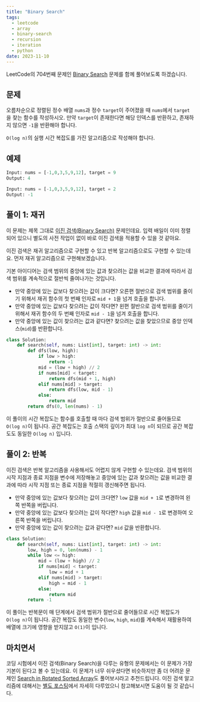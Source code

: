 ```yaml
---
title: "Binary Search"
tags:
  - leetcode
  - array
  - binary-search
  - recursion
  - iteration
  - python
date: 2023-11-10
---
```


LeetCode의 704번째 문제인 [Binary Search](https://leetcode.com/problems/binary-search/) 문제를 함께 풀어보도록 하겠습니다.

## 문제

오름차순으로 정렬된 정수 배열 `nums`과 정수 `target`이 주어졌을 때 `nums`에서 `target`을 찾는 함수를 작성하시오.
만약 `target`이 존재한다면 해당 인덱스를 반환하고, 존재하지 않으면 `-1`을 반환해야 합니다.

`O(log n)`의 실행 시간 복잡도를 가진 알고리즘으로 작성해야 합니다.

## 예제

```py
Input: nums = [-1,0,3,5,9,12], target = 9
Output: 4
```

```py
Input: nums = [-1,0,3,5,9,12], target = 2
Output: -1
```

## 풀이 1: 재귀

이 문제는 제목 그대로 [이진 검색(Binary Search)](/algorithms/binary-search/) 문제인데요.
입력 배일이 이미 정렬되어 있으니 별도의 사전 작업이 없이 바로 이진 검색을 적용할 수 있을 것 같아요.

이진 검색은 재귀 알고리즘으로 구현할 수 있고 반복 알고리즘으로도 구현할 수 있는데요.
먼저 재귀 알고리즘으로 구현해보겠습니다.

기본 아이디어는 검색 범위의 중앙에 있는 값과 찾으려는 값을 비교한 결과에 따라서 검색 범위를 계속적으로 절반씩 줄여나가는 것입니다.

- 만약 중앙에 있는 값보다 찾으려는 값이 크다면? 오른편 절반으로 검색 범위를 줄이기 위해서 재귀 함수의 첫 번째 인자로 `mid + 1`을 넘겨 호출을 합니다.
- 만약 중앙에 있는 값보다 찾으려는 값이 작다면? 왼편 절반으로 검색 범위를 줄이기 위해서 재귀 함수의 두 번째 인자로 `mid - 1`을 넘겨 호출을 합니다.
- 만약 중앙에 있는 값이 찾으려는 값과 같다면? 찾으려는 값을 찾았으므로 중앙 인덱스(`mid`)를 반환합니다.

```py
class Solution:
    def search(self, nums: List[int], target: int) -> int:
        def dfs(low, high):
            if low > high:
                return -1
            mid = (low + high) // 2
            if nums[mid] < target:
                return dfs(mid + 1, high)
            elif nums[mid] > target:
                return dfs(low, mid - 1)
            else:
                return mid
        return dfs(0, len(nums) - 1)
```

이 풀이의 시간 복잡도는 함수를 호출할 때 마다 검색 범위가 절반으로 줄어들므로 `O(log n)`이 됩니다.
공간 복잡도는 호출 스택의 깊이가 최대 `log n`이 되므로 공간 복잡도도 동일한 `O(log n)` 입니다.

## 풀이 2: 반복

이진 검색은 반복 알고리즘을 사용해서도 어렵지 않게 구현할 수 있는데요.
검색 범위의 시작 지점과 종료 지점을 변수에 저장해놓고 중앙에 있는 값과 찾으려는 값을 비교한 결과에 따라 시작 지점 또는 종료 지점을 적절히 갱신해주면 됩니다.

- 만약 중앙에 있는 값보다 찾으려는 값이 크다면? `low` 값을 `mid + 1`로 변경하여 왼쪽 반쪽을 버립니다.
- 만약 중앙에 있는 값보다 찾으려는 값이 작다면? `high` 값을 `mid - 1`로 변경하여 오른쪽 반쪽을 버립니다.
- 만약 중앙에 있는 값이 찾으려는 값과 같다면? `mid` 값을 반환합니다.

```py
class Solution:
    def search(self, nums: List[int], target: int) -> int:
        low, high = 0, len(nums) - 1
        while low <= high:
            mid = (low + high) // 2
            if nums[mid] < target:
                low = mid + 1
            elif nums[mid] > target:
                high = mid - 1
            else:
                return mid
        return -1
```

이 풀이는 반복문이 매 단계에서 검색 범위가 절반으로 줄어들므로 시간 복잡도가 `O(log n)`이 됩니다.
공간 복잡도 동일한 변수(`low`, `high`, `mid`)를 계속해서 재활용하여 배열에 크기에 영향을 받지않고 `O(1)`이 입니다.

## 마치면서

코딩 시험에서 이진 검색(Binary Search)을 다루는 유형의 문제에서는 이 문제가 가장 기본이 된다고 볼 수 있는데요.
이 문제가 너무 쉬우셨다면 비슷하지만 좀 더 어려운 문제인 [Search in Rotated Sorted Array](/problems/search-in-rotated-sorted-array/)도 풀어보시라고 추천드립니다.
이진 검색 알고리즘에 대해서는 [별도 포스팅](/algorithms/binary-search/)에서 자세히 다루었으니 참고해보시면 도움이 될 것 같습니다.

